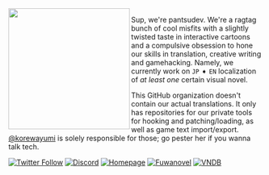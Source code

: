 <img src="https://pantsudev.carrd.co/assets/images/image01.png?v=a50a2988" align="left" width="240">

Sup, we're pantsudev. We're a ragtag bunch of cool misfits with a slightly twisted taste in interactive cartoons and a compulsive obsession to hone our skills in translation, creative writing and gamehacking. 
Namely, we currently work on `JP` ➧ `EN` localization of *at least one* certain visual novel.

This GitHub organization doesn't contain our actual translations.
It only has repositories for our private tools for hooking and patching/loading, as well as game text import/export.
[@korewayumi](https://github.com/korewayumi) is solely responsible for those; go pester her if you wanna talk tech.

[![Twitter Follow](https://img.shields.io/twitter/follow/pantsu_dev?color=1DA1F2&label=Twitter&logo=twitter&style=for-the-badge)](https://twitter.com/pantsu_dev)
[![Discord](https://img.shields.io/discord/745712338644238508?label=Discord&logo=discord&style=for-the-badge)](https://discord.gg/YUBK6Nn)
[![Homepage](https://img.shields.io/badge/Homepage-502685?style=for-the-badge&logo=About.me&logoColor=white)](https://pantsudev.carrd.co/)
[![Fuwanovel](https://img.shields.io/badge/Fuwanovel-a83d6c?style=for-the-badge&logo=addthis&logoColor=white)](https://forums.fuwanovel.net/topic/23097-true-loves-lily-dyes-redmanakashi-18/)
[![VNDB](https://img.shields.io/badge/VNDB-22557c?style=for-the-badge&logo=addthis&logoColor=white)](https://vndb.org/r73993)

